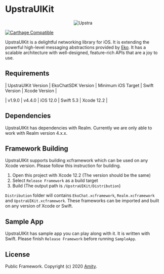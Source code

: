 
# UpstraUIKit

<p align="center" >
  <img src="https://uploads-ssl.webflow.com/5ee51b71187c830280662208/5eec9a674479b0e4de630ac2_upstra-logo.svg" alt="Upstra" title="UpstraSDK">
</p>

[![Carthage Compatible](https://img.shields.io/badge/Carthage-compatible-4BC51D.svg?style=flat)](https://github.com/Carthage/Carthage)

UpstraUIKit is a delightful networking library for iOS. It is extending the powerful high-level messaging abstractions provided by [Eko](https://www.ekoapp.com/). It has a scalable architecture with well-designed, feature-rich APIs that are a joy to use.

## Requirements

| UpstraUIKit Version | EkoChatSDK Version | Minimum iOS Target  | Swift Version | Xcode Version |

| v1.9.0 | v4.4.0 | iOS 12.0 | Swift 5.3 | Xcode 12.2 |

## Dependencies

UpstraUIKit has dependencies with Realm. Currently we are only able to work with Realm version 4.x.x.

## Framework Building

UpstraUIKit supports building xcframework which can be used on any Xcode version. Please follow this instruction for building.
1. Open this project with Xcode 12.2 (The version should be the same)
2. Select `Release Framework` as a build target
3. Build (The output path is `/UpstraUIKit/Distribution`)

`Distribution` folder will contains `EkoChat.xcframework`, `Realm.xcframework` and `UpstraUIKit.xcframework`. These frameworks can be imported and built on any version of Xcode or Swift.

## Sample App

UpstraUIKit has sample app you can play along with it. It is written with Swift. Please finish `Release Framework` before running `SampleApp`.

## License

Public Framework. Copyright (c) 2020 [Amity](https://ekoapp.com).
